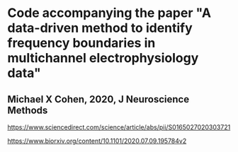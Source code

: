 # Code accompanying the paper "A data-driven method to identify frequency boundaries in multichannel electrophysiology data"
## Michael X Cohen, 2020, J Neuroscience Methods

https://www.sciencedirect.com/science/article/abs/pii/S0165027020303721

https://www.biorxiv.org/content/10.1101/2020.07.09.195784v2
